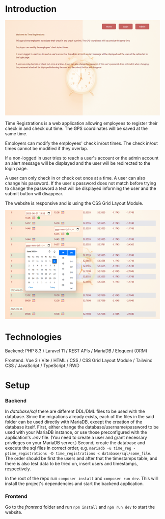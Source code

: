 # Introduction

![Time Registrations](./screenshots/home.png "Time Registrations")

Time Registrations is a web application allowing employees to register their check in and check out time. The GPS coordinates will be saved at the same time.

Employers can modify the employees' check in/out times. The check in/out times cannot be modified if they overlap.

If a non-logged in user tries to reach a user's account or the admin account an alert message will be displayed and the user will be redirected to the login page.

A user can only check in or check out once at a time. A user can also change his password. If the user's password does not match before trying to change the password a text will be displayed informing the user and the submit button will disappear.

The website is responsive and is using the CSS Grid Layout Module.

![Admin page](./screenshots/admin.png "Admin page")

# Technologies

Backend: PHP 8.3 / Laravel 11 / REST APIs / MariaDB / Eloquent (ORM)

Frontend: Vue 3 / Vite / HTML / CSS / CSS Grid Layout Module / Tailwind CSS / JavaScript / TypeScript / RWD

# Setup

### Backend

In *database/sql* there are different DDL/DML files to be used with the database.
Since the migrations already exists, each of the files in the said folder can be used directly with MariaDB, except the creation of the database itself.
First, either change the database/username/password to be used with your MariaDB instance, or use those preconfigured with the application's *.env* file. (You need to create a user and grant necessary privileges on your MariaDB server.)
Second, create the database and execute the sql files in correct order, e.g. `mariadb -u time_reg -ptime_registrations -D time_registrations < database/sql/some_file`. The order should be first the users and after that the timestamps table, and there is also test data to be tried on, insert users and timestamps, respectively.

In the root of the repo run `composer install` and `composer run dev`. This will install the project's dependencies and start the backend application.

### Frontend

Go to the *frontend* folder and run `npm install` and `npm run dev` to start the website.
